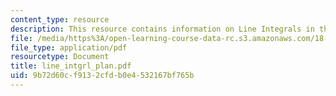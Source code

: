 ```yaml
---
content_type: resource
description: This resource contains information on Line Integrals in the Plane.
file: /media/https%3A/open-learning-course-data-rc.s3.amazonaws.com/18-02-multivariable-calculus-spring-2006/9b72d60cf9132cfdb0e4532167bf765b_line_intgrl_plan.pdf
file_type: application/pdf
resourcetype: Document
title: line_intgrl_plan.pdf
uid: 9b72d60c-f913-2cfd-b0e4-532167bf765b
---
```

